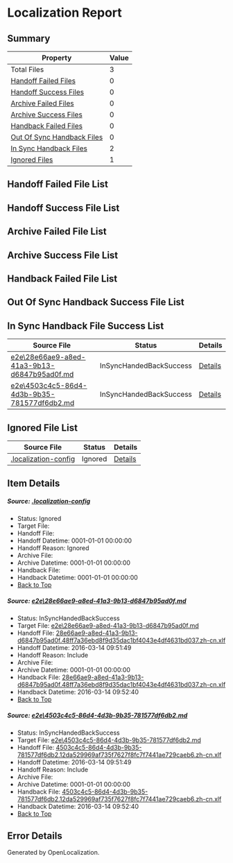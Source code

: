 # <a name='report-top'></a> Localization Report

## Summary
 Property | Value 
 -------- | ----- 
 Total Files | 3
[ Handoff Failed Files ](#handoff-failed-list)| 0
[ Handoff Success Files ](#handoff-success-list)| 0
[ Archive Failed Files ](#archive-failed-list)| 0
[ Archive Success Files ](#archive-success-list)| 0
[ Handback Failed Files ](#handback-failed-list)| 0
[ Out Of Sync Handback Files ](#outofsync-handback-success-list)| 0
[ In Sync Handback Files ](#insync-handback-success-list)| 2
[ Ignored Files ](#ignored-list)| 1

## <a name='handoff-failed-list'></a> Handoff Failed File List

## <a name='handoff-success-list'></a> Handoff Success File List

## <a name='archive-failed-list'></a> Archive Failed File List

## <a name='archive-success-list'></a> Archive Success File List

## <a name='handback-failed-list'></a> Handback Failed File List

## <a name='outofsync-handback-success-list'></a> Out Of Sync Handback Success File List

## <a name='insync-handback-success-list'></a> In Sync Handback File Success List
 Source File | Status | Details 
 ----------- | ------ | ------- 
 [e2e\28e66ae9-a8ed-41a3-9b13-d6847b95ad0f.md](https://github.com/OpenLocalizationTest/oltest/blob/a27a8fe05c0f05dcb120124cbd54e19d004bd71f/e2e/28e66ae9-a8ed-41a3-9b13-d6847b95ad0f.md) | InSyncHandedBackSuccess | [Details](#cce38c0720c34a38a8d244e24b8293e86fc0f98c1)
 [e2e\4503c4c5-86d4-4d3b-9b35-781577df6db2.md](https://github.com/OpenLocalizationTest/oltest/blob/a778a7c7b81c8bd3c43f82da275042f50339630f/e2e/4503c4c5-86d4-4d3b-9b35-781577df6db2.md) | InSyncHandedBackSuccess | [Details](#b40ef5bec0dd6731de63eb172130f9cf61abbf762)

## <a name='ignored-list'></a> Ignored File List
 Source File | Status | Details 
 ----------- | ------ | ------- 
 [.localization-config](https://github.com/OpenLocalizationTest/oltest/blob/a778a7c7b81c8bd3c43f82da275042f50339630f/.localization-config) | Ignored | [Details](#66aca4b1c2f43b14ec41e0e427345df94af1d5e10)

## Item Details
##### <a name='66aca4b1c2f43b14ec41e0e427345df94af1d5e10'></a> Source: [.localization-config](https://github.com/OpenLocalizationTest/oltest/blob/a778a7c7b81c8bd3c43f82da275042f50339630f/.localization-config)
* Status: Ignored
* Target File: 
* Handoff File: 
* Handoff Datetime: 0001-01-01 00:00:00
* Handoff Reason: Ignored
* Archive File: 
* Archive Datetime: 0001-01-01 00:00:00
* Handback File: 
* Handback Datetime: 0001-01-01 00:00:00
* [Back to Top](#report-top)

##### <a name='cce38c0720c34a38a8d244e24b8293e86fc0f98c1'></a> Source: [e2e\28e66ae9-a8ed-41a3-9b13-d6847b95ad0f.md](https://github.com/OpenLocalizationTest/oltest/blob/a27a8fe05c0f05dcb120124cbd54e19d004bd71f/e2e/28e66ae9-a8ed-41a3-9b13-d6847b95ad0f.md)
* Status: InSyncHandedBackSuccess
* Target File: [e2e\28e66ae9-a8ed-41a3-9b13-d6847b95ad0f.md](https://github.com/OpenLocalizationTestOrg/oltest.zh-cn/blob/a851053be8d812f0d9b368b2e76da3d95057812c/e2e/28e66ae9-a8ed-41a3-9b13-d6847b95ad0f.md)
* Handoff File: [28e66ae9-a8ed-41a3-9b13-d6847b95ad0f.48ff7a36ebd8f9d35dac1bf4043e4df4631bd037.zh-cn.xlf](https://github.com/OpenLocalizationTestOrg/olhandoff/blob/e9017a50399d939e44841a6d59b68ba424b28985/ol-handoff/OpenLocalizationTestOrg/oltest.zh-cn/yuwzho/mt/28e66ae9-a8ed-41a3-9b13-d6847b95ad0f.48ff7a36ebd8f9d35dac1bf4043e4df4631bd037.zh-cn.xlf)
* Handoff Datetime: 2016-03-14 09:51:49
* Handoff Reason: Include
* Archive File: 
* Archive Datetime: 0001-01-01 00:00:00
* Handback File: [28e66ae9-a8ed-41a3-9b13-d6847b95ad0f.48ff7a36ebd8f9d35dac1bf4043e4df4631bd037.zh-cn.xlf](https://github.com/OpenLocalizationTestOrg/olhandback/blob/a63831595c181717cd409c4baa8de8cc238e9247/ol-handback/OpenLocalizationTestOrg/oltest.zh-cn/yuwzho/mt/28e66ae9-a8ed-41a3-9b13-d6847b95ad0f.48ff7a36ebd8f9d35dac1bf4043e4df4631bd037.zh-cn.xlf)
* Handback Datetime: 2016-03-14 09:52:40
* [Back to Top](#report-top)

##### <a name='b40ef5bec0dd6731de63eb172130f9cf61abbf762'></a> Source: [e2e\4503c4c5-86d4-4d3b-9b35-781577df6db2.md](https://github.com/OpenLocalizationTest/oltest/blob/a778a7c7b81c8bd3c43f82da275042f50339630f/e2e/4503c4c5-86d4-4d3b-9b35-781577df6db2.md)
* Status: InSyncHandedBackSuccess
* Target File: [e2e\4503c4c5-86d4-4d3b-9b35-781577df6db2.md](https://github.com/OpenLocalizationTestOrg/oltest.zh-cn/blob/a851053be8d812f0d9b368b2e76da3d95057812c/e2e/4503c4c5-86d4-4d3b-9b35-781577df6db2.md)
* Handoff File: [4503c4c5-86d4-4d3b-9b35-781577df6db2.12da529969af735f7627f8fc7f7441ae729caeb6.zh-cn.xlf](https://github.com/OpenLocalizationTestOrg/olhandoff/blob/e9017a50399d939e44841a6d59b68ba424b28985/ol-handoff/OpenLocalizationTestOrg/oltest.zh-cn/yuwzho/mt/4503c4c5-86d4-4d3b-9b35-781577df6db2.12da529969af735f7627f8fc7f7441ae729caeb6.zh-cn.xlf)
* Handoff Datetime: 2016-03-14 09:51:49
* Handoff Reason: Include
* Archive File: 
* Archive Datetime: 0001-01-01 00:00:00
* Handback File: [4503c4c5-86d4-4d3b-9b35-781577df6db2.12da529969af735f7627f8fc7f7441ae729caeb6.zh-cn.xlf](https://github.com/OpenLocalizationTestOrg/olhandback/blob/a63831595c181717cd409c4baa8de8cc238e9247/ol-handback/OpenLocalizationTestOrg/oltest.zh-cn/yuwzho/mt/4503c4c5-86d4-4d3b-9b35-781577df6db2.12da529969af735f7627f8fc7f7441ae729caeb6.zh-cn.xlf)
* Handback Datetime: 2016-03-14 09:52:40
* [Back to Top](#report-top)


## Error Details

Generated by OpenLocalization.
